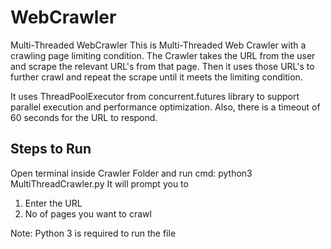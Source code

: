 # WebCrawler
Multi-Threaded WebCrawler
This is Multi-Threaded Web Crawler with a crawling page limiting condition.
The Crawler takes the URL from the user and scrape the relevant URL's from that page. Then it uses those URL's to further crawl and repeat the scrape until it meets the limiting condition.

It uses ThreadPoolExecutor from concurrent.futures library to support parallel execution and performance optimization.
Also, there is a timeout of 60 seconds for the URL to respond.

## Steps to Run
Open terminal inside Crawler Folder and run cmd: python3 MultiThreadCrawler.py
It will prompt you to 
1. Enter the URL
2. No of pages you want to crawl

Note: Python 3 is required to run the file
